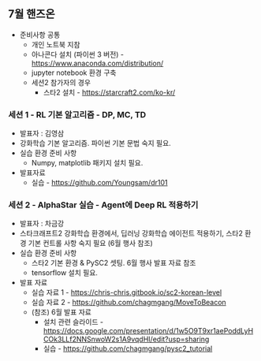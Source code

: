 ## 7월 핸즈온 

* 준비사항 공통 
  * 개인 노트북 지참
  * 아나콘다 설치 (파이썬 3 버전) - https://www.anaconda.com/distribution/
  * jupyter notebook 환경 구축 
  * 세션2 참가자의 경우
    - 스타2 설치 - https://starcraft2.com/ko-kr/

### 세션 1 - RL 기본 알고리즘 - DP, MC, TD  
  * 발표자 : 김영삼 
  * 강화학습 기본 알고리즘. 파이썬 기본 문법 숙지 필요.
  * 실습 환경 준비 사항
    * Numpy, matplotlib 패키지 설치 필요.
  * 발표자료 
    * 실습 - https://github.com/Youngsam/dr101

### 세션 2 - AlphaStar 실습 - Agent에 Deep RL 적용하기 
  * 발표자 : 차금강
  * 스타크래프트2 강화학습 환경에서, 딥러닝 강화학습 에이전트 적용하기,  스타2 환경 기본 컨트롤 사항 숙지 필요 (6월 행사 참조) 
  * 실습 환경 준비 사항
    * 스타2 기본 환경 & PySC2 셋팅. 6월 행사 발표 자료 참조
    * tensorflow 설치 필요.
  * 발표 자료 
    * 실습 자료 1 - https://chris-chris.gitbook.io/sc2-korean-level
    * 실습 자료 2 - https://github.com/chagmgang/MoveToBeacon
    * (참조) 6월 발표 자료 
      * 설치 관련 슬라이드 - https://docs.google.com/presentation/d/1w5O9T9xr1aePoddLyHCOk3LLf2NNSnwoW2s1A9vqdHI/edit?usp=sharing
      * 실습 - https://github.com/chagmgang/pysc2_tutorial
    
